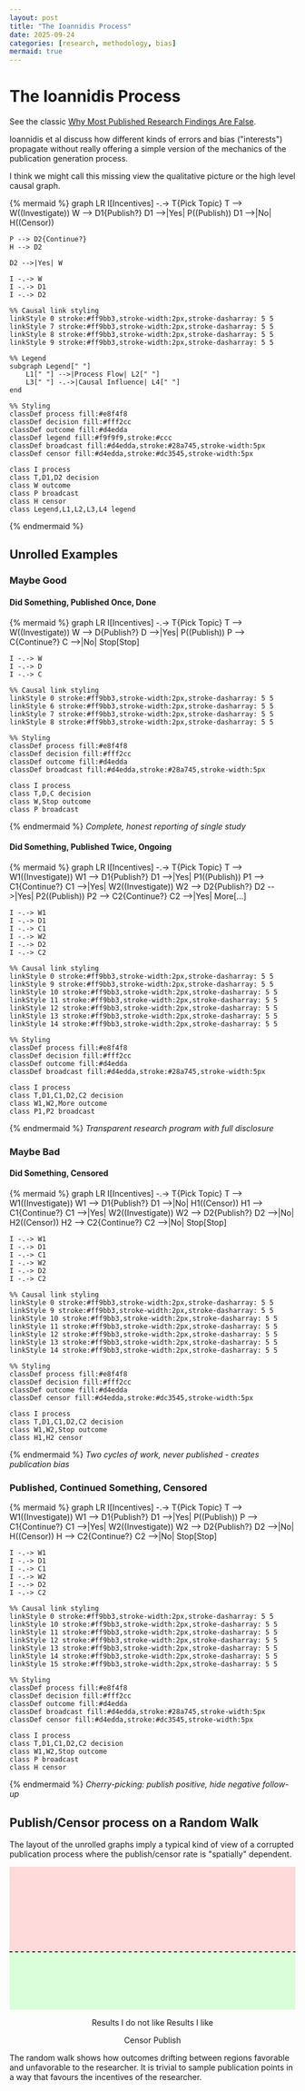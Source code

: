 ```yaml
---
layout: post
title: "The Ioannidis Process"
date: 2025-09-24
categories: [research, methodology, bias]
mermaid: true
---
```


# The Ioannidis Process

See the classic [Why Most Published Research Findings Are False](https://journals.plos.org/plosmedicine/article?id=10.1371/journal.pmed.0020124#s2).

Ioannidis et al discuss how different kinds of errors and bias ("interests")
propagate without really offering a simple version of the
mechanics of the publication generation process.

I think we might call this missing view the qualitative picture or the high level causal graph.

{% mermaid %}
graph LR
    I[Incentives] -.-> T{Pick Topic}
    T --> W((Investigate))
    W --> D1{Publish?}
    D1 -->|Yes| P((Publish))
    D1 -->|No| H((Censor))

    P --> D2{Continue?}
    H --> D2

    D2 -->|Yes| W

    I -.-> W
    I -.-> D1
    I -.-> D2

    %% Causal link styling
    linkStyle 0 stroke:#ff9bb3,stroke-width:2px,stroke-dasharray: 5 5
    linkStyle 7 stroke:#ff9bb3,stroke-width:2px,stroke-dasharray: 5 5
    linkStyle 8 stroke:#ff9bb3,stroke-width:2px,stroke-dasharray: 5 5
    linkStyle 9 stroke:#ff9bb3,stroke-width:2px,stroke-dasharray: 5 5

    %% Legend
    subgraph Legend[" "]
        L1[" "] -->|Process Flow| L2[" "]
        L3[" "] -.->|Causal Influence| L4[" "]
    end

    %% Styling
    classDef process fill:#e8f4f8
    classDef decision fill:#fff2cc
    classDef outcome fill:#d4edda
    classDef legend fill:#f9f9f9,stroke:#ccc
    classDef broadcast fill:#d4edda,stroke:#28a745,stroke-width:5px
    classDef censor fill:#d4edda,stroke:#dc3545,stroke-width:5px

    class I process
    class T,D1,D2 decision
    class W outcome
    class P broadcast
    class H censor
    class Legend,L1,L2,L3,L4 legend
{% endmermaid %}

## Unrolled Examples

### Maybe Good

#### Did Something, Published Once, Done

{% mermaid %}
graph LR
    I[Incentives] -.-> T{Pick Topic}
    T --> W((Investigate))
    W --> D{Publish?}
    D -->|Yes| P((Publish))
    P --> C{Continue?}
    C -->|No| Stop[Stop]

    I -.-> W
    I -.-> D
    I -.-> C

    %% Causal link styling
    linkStyle 0 stroke:#ff9bb3,stroke-width:2px,stroke-dasharray: 5 5
    linkStyle 6 stroke:#ff9bb3,stroke-width:2px,stroke-dasharray: 5 5
    linkStyle 7 stroke:#ff9bb3,stroke-width:2px,stroke-dasharray: 5 5
    linkStyle 8 stroke:#ff9bb3,stroke-width:2px,stroke-dasharray: 5 5

    %% Styling
    classDef process fill:#e8f4f8
    classDef decision fill:#fff2cc
    classDef outcome fill:#d4edda
    classDef broadcast fill:#d4edda,stroke:#28a745,stroke-width:5px

    class I process
    class T,D,C decision
    class W,Stop outcome
    class P broadcast
{% endmermaid %}
*Complete, honest reporting of single study*

#### Did Something, Published Twice, Ongoing

{% mermaid %}
graph LR
    I[Incentives] -.-> T{Pick Topic}
    T --> W1((Investigate))
    W1 --> D1{Publish?}
    D1 -->|Yes| P1((Publish))
    P1 --> C1{Continue?}
    C1 -->|Yes| W2((Investigate))
    W2 --> D2{Publish?}
    D2 -->|Yes| P2((Publish))
    P2 --> C2{Continue?}
    C2 -->|Yes| More[...]

    I -.-> W1
    I -.-> D1
    I -.-> C1
    I -.-> W2
    I -.-> D2
    I -.-> C2

    %% Causal link styling
    linkStyle 0 stroke:#ff9bb3,stroke-width:2px,stroke-dasharray: 5 5
    linkStyle 9 stroke:#ff9bb3,stroke-width:2px,stroke-dasharray: 5 5
    linkStyle 10 stroke:#ff9bb3,stroke-width:2px,stroke-dasharray: 5 5
    linkStyle 11 stroke:#ff9bb3,stroke-width:2px,stroke-dasharray: 5 5
    linkStyle 12 stroke:#ff9bb3,stroke-width:2px,stroke-dasharray: 5 5
    linkStyle 13 stroke:#ff9bb3,stroke-width:2px,stroke-dasharray: 5 5
    linkStyle 14 stroke:#ff9bb3,stroke-width:2px,stroke-dasharray: 5 5

    %% Styling
    classDef process fill:#e8f4f8
    classDef decision fill:#fff2cc
    classDef outcome fill:#d4edda
    classDef broadcast fill:#d4edda,stroke:#28a745,stroke-width:5px

    class I process
    class T,D1,C1,D2,C2 decision
    class W1,W2,More outcome
    class P1,P2 broadcast
{% endmermaid %}
*Transparent research program with full disclosure*

### Maybe Bad

#### Did Something, Censored

{% mermaid %}
graph LR
    I[Incentives] -.-> T{Pick Topic}
    T --> W1((Investigate))
    W1 --> D1{Publish?}
    D1 -->|No| H1((Censor))
    H1 --> C1{Continue?}
    C1 -->|Yes| W2((Investigate))
    W2 --> D2{Publish?}
    D2 -->|No| H2((Censor))
    H2 --> C2{Continue?}
    C2 -->|No| Stop[Stop]

    I -.-> W1
    I -.-> D1
    I -.-> C1
    I -.-> W2
    I -.-> D2
    I -.-> C2

    %% Causal link styling
    linkStyle 0 stroke:#ff9bb3,stroke-width:2px,stroke-dasharray: 5 5
    linkStyle 9 stroke:#ff9bb3,stroke-width:2px,stroke-dasharray: 5 5
    linkStyle 10 stroke:#ff9bb3,stroke-width:2px,stroke-dasharray: 5 5
    linkStyle 11 stroke:#ff9bb3,stroke-width:2px,stroke-dasharray: 5 5
    linkStyle 12 stroke:#ff9bb3,stroke-width:2px,stroke-dasharray: 5 5
    linkStyle 13 stroke:#ff9bb3,stroke-width:2px,stroke-dasharray: 5 5
    linkStyle 14 stroke:#ff9bb3,stroke-width:2px,stroke-dasharray: 5 5

    %% Styling
    classDef process fill:#e8f4f8
    classDef decision fill:#fff2cc
    classDef outcome fill:#d4edda
    classDef censor fill:#d4edda,stroke:#dc3545,stroke-width:5px

    class I process
    class T,D1,C1,D2,C2 decision
    class W1,W2,Stop outcome
    class H1,H2 censor
{% endmermaid %}
*Two cycles of work, never published - creates publication bias*

### Published, Continued Something, Censored

{% mermaid %}
graph LR
    I[Incentives] -.-> T{Pick Topic}
    T --> W1((Investigate))
    W1 --> D1{Publish?}
    D1 -->|Yes| P((Publish))
    P --> C1{Continue?}
    C1 -->|Yes| W2((Investigate))
    W2 --> D2{Publish?}
    D2 -->|No| H((Censor))
    H --> C2{Continue?}
    C2 -->|No| Stop[Stop]

    I -.-> W1
    I -.-> D1
    I -.-> C1
    I -.-> W2
    I -.-> D2
    I -.-> C2

    %% Causal link styling
    linkStyle 0 stroke:#ff9bb3,stroke-width:2px,stroke-dasharray: 5 5
    linkStyle 10 stroke:#ff9bb3,stroke-width:2px,stroke-dasharray: 5 5
    linkStyle 11 stroke:#ff9bb3,stroke-width:2px,stroke-dasharray: 5 5
    linkStyle 12 stroke:#ff9bb3,stroke-width:2px,stroke-dasharray: 5 5
    linkStyle 13 stroke:#ff9bb3,stroke-width:2px,stroke-dasharray: 5 5
    linkStyle 14 stroke:#ff9bb3,stroke-width:2px,stroke-dasharray: 5 5
    linkStyle 15 stroke:#ff9bb3,stroke-width:2px,stroke-dasharray: 5 5

    %% Styling
    classDef process fill:#e8f4f8
    classDef decision fill:#fff2cc
    classDef outcome fill:#d4edda
    classDef broadcast fill:#d4edda,stroke:#28a745,stroke-width:5px
    classDef censor fill:#d4edda,stroke:#dc3545,stroke-width:5px

    class I process
    class T,D1,C1,D2,C2 decision
    class W1,W2,Stop outcome
    class P broadcast
    class H censor
{% endmermaid %}
*Cherry-picking: publish positive, hide negative follow-up*


## Publish/Censor process on a Random Walk

The layout of the unrolled graphs imply a typical kind of view of a corrupted
publication process where the publish/censor rate is "spatially" dependent.

<div style="text-align: center;">
<svg width="600" height="300" xmlns="http://www.w3.org/2000/svg">
  <!-- Background regions -->
  <rect x="0" y="0" width="600" height="150" fill="#ffcccc" opacity="0.7"/>
  <rect x="0" y="150" width="600" height="150" fill="#ccffcc" opacity="0.7"/>

  <!-- Dividing line -->
  <line x1="0" y1="150" x2="600" y2="150" stroke="#333" stroke-width="2" stroke-dasharray="5,5"/>

  <!-- Labels -->
  <text x="10" y="30" font-family="Arial" font-size="18" fill="#900">Results I do not like</text>
  <text x="10" y="280" font-family="Arial" font-size="18" fill="#090">Results I like</text>

  <!-- Random walk path -->
  <polyline points="0,150 15,155 25,142 35,148 45,135 55,140 70,125 85,130 95,120 105,135 115,140 125,128 140,145 155,125 165,138 175,145 185,130 195,115 205,108 215,125 225,135 235,148 245,142 260,155 275,148 285,160 295,172 305,165 315,175 325,168 340,185 350,180 365,190 375,185 385,170 395,165 405,158 415,145 425,140 435,155 445,162 460,175 470,188 485,195 495,180 505,175 520,188 530,192 545,185 555,190 570,185 580,178 590,182 600,185" 
            fill="none" stroke="#333" stroke-width="2"/>

  <!-- Censor events (red circles in upper region) -->
  <circle cx="45" cy="135" r="5" fill="#dc3545"/>
  <circle cx="70" cy="125" r="5" fill="#dc3545"/>
  <circle cx="95" cy="120" r="5" fill="#dc3545"/>
  <circle cx="125" cy="128" r="5" fill="#dc3545"/>
  <circle cx="155" cy="125" r="5" fill="#dc3545"/>
  <circle cx="185" cy="130" r="5" fill="#dc3545"/>
  <circle cx="195" cy="115" r="5" fill="#dc3545"/>
  <circle cx="205" cy="108" r="5" fill="#dc3545"/>
  <circle cx="415" cy="145" r="5" fill="#dc3545"/>
  <circle cx="425" cy="140" r="5" fill="#dc3545"/>

  <!-- Publish events (green circles in lower region) -->
  <circle cx="285" cy="160" r="5" fill="#28a745"/>
  <circle cx="295" cy="172" r="5" fill="#28a745"/>
  <circle cx="315" cy="175" r="5" fill="#28a745"/>
  <circle cx="340" cy="185" r="5" fill="#28a745"/>
  <circle cx="350" cy="180" r="5" fill="#28a745"/>
  <circle cx="365" cy="190" r="5" fill="#28a745"/>
  <circle cx="460" cy="175" r="5" fill="#28a745"/>
  <circle cx="470" cy="188" r="5" fill="#28a745"/>
  <circle cx="485" cy="195" r="5" fill="#28a745"/>
  <circle cx="520" cy="188" r="5" fill="#28a745"/>
  <circle cx="530" cy="192" r="5" fill="#28a745"/>
  <circle cx="555" cy="190" r="5" fill="#28a745"/>
  <circle cx="590" cy="182" r="5" fill="#28a745"/>
  <circle cx="600" cy="185" r="5" fill="#28a745"/>

  <!-- Legend -->
  <g transform="translate(450,20)">
    <circle cx="0" cy="0" r="4" fill="#dc3545"/>
    <text x="10" y="4" font-family="Arial" font-size="10">Censor</text>
    <circle cx="0" cy="20" r="4" fill="#28a745"/>
    <text x="10" y="24" font-family="Arial" font-size="10">Publish</text>
  </g>
</svg>
</div>

The random walk shows how outcomes drifting between regions favorable and
unfavorable to the researcher. It is trivial to sample publication points in a
way that favours the incentives of the researcher.

